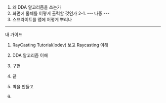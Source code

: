1. 왜 DDA 알고리즘을 쓰는가
2. 화면에 물체를 어떻게 출력할 것인가
   2-1.
   --- 나중 ---
3. 스프라이트를 맵에 어떻게 뿌리나
_____

내 가이드

1. RayCasting Tutorial(lodev) 보고 Raycasting 이해
2. DDA 알고리즘 이해
3. 구현
4. 끝

1. 벽을 만들고
2. 